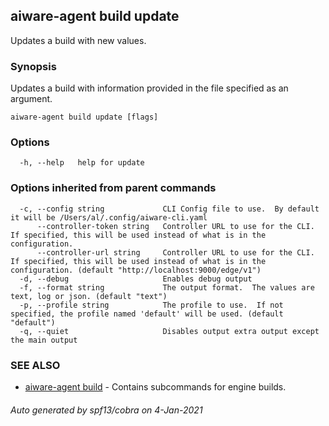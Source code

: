 ## aiware-agent build update

Updates a build with new values.

### Synopsis

Updates a build with information provided in the file specified as an argument.

```
aiware-agent build update [flags]
```

### Options

```
  -h, --help   help for update
```

### Options inherited from parent commands

```
  -c, --config string             CLI Config file to use.  By default it will be /Users/al/.config/aiware-cli.yaml
      --controller-token string   Controller URL to use for the CLI.  If specified, this will be used instead of what is in the configuration.
      --controller-url string     Controller URL to use for the CLI.  If specified, this will be used instead of what is in the configuration. (default "http://localhost:9000/edge/v1")
  -d, --debug                     Enables debug output
  -f, --format string             The output format.  The values are text, log or json. (default "text")
  -p, --profile string            The profile to use.  If not specified, the profile named 'default' will be used. (default "default")
  -q, --quiet                     Disables output extra output except the main output
```

### SEE ALSO

* [aiware-agent build](/cli/aiware-agent_build.md)	 - Contains subcommands for engine builds.

###### Auto generated by spf13/cobra on 4-Jan-2021
